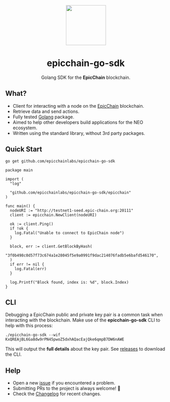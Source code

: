 <p align="center">
  <img 
    src="http://res.cloudinary.com/vidsy/image/upload/v1503160820/CoZ_Icon_DARKBLUE_200x178px_oq0gxm.png" 
    width="125px"
  >
</p>

<h1 align="center">epicchain-go-sdk</h1>

<p align="center">
  Golang SDK for the <b>EpicChain</b> blockchain.
</p>


## What?

- Client for interacting with a node on the [EpicChain](http://epic-chain.org/) blockchain.
- Retrieve data and send actions.
- Fully tested [Golang](https://golang.org/) package.
- Aimed to help other developers build applications for the NEO ecosystem.
- Written using the standard library, without 3rd party packages. 

## Quick Start

```
go get github.com/epicchainlabs/epicchain-go-sdk
```

```golang
package main

import (
  "log"

  "github.com/epicchainlabs/epicchain-go-sdk/epicchain"
)

func main() {
  nodeURI := "http://testnet1-seed.epic-chain.org:20111"
  client := epicchain.NewClient(nodeURI)

  ok := client.Ping()
  if !ok {
    log.Fatal("Unable to connect to EpicChain node")
  }

  block, err := client.GetBlockByHash(
    "3f0b498c0d57f73c674a1e28045f5e9a0991f9dac214076fadb5e6bafd546170",
  )
  if err != nil {
    log.Fatal(err)
  }

  log.Printf("Block found, index is: %d", block.Index)
}
```



## CLI



Debugging a EpicChain public and private key pair is a common task when interacting with the blockchain.
Make use of the **epicchain-go-sdk** CLI to help with this process:

```
./epicchain-go-sdk --wif KxQREAjBL6Ga8dw9rPN45pwoZ5dxhAQacEajQke6qmpB7DW6nAWE
```

This will output the **full details** about the key pair. See [releases](https://github.com/epicchainlabs/epicchain-go-sdk/releases) to download the CLI.

## Help

- Open a new [issue](https://github.com/epicchainlabs/epicchain-go-sdk/issues/new) if you encountered a problem.
- Submitting PRs to the project is always welcome! 🎉
- Check the [Changelog](https://github.com/CityOfZion/neo-go-sdk/blob/master/CHANGELOG.md) for recent changes.

